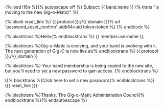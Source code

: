 {% load i18n %}{% autoescape off %}
Subject: {{ band.name }} {% trans "is moving to the new Gig-o-Matic!" %}

{% block reset_link %}
{{ protocol }}://{{ domain }}{% url 'password_reset_confirm' uidb64=uid token=token %}
{% endblock %}

{% blocktrans %}Hello{% endblocktrans %} {{ member.username }},

{% blocktrans %}Gig-o-Matic is evolving, and your band is evolving with it. The next generation of Gig-O is now live at{% endblocktrans %} {{ protocol }}://{{ domain }}

{% blocktrans %}
Your band membership is being copied to the new site, but you'll need to set a new password to gain access.
{% endblocktrans %}

[{% blocktrans %}Click here to set a new password{% endblocktrans %}]({{ reset_link }})



{% blocktrans %}Thanks,
The Gig-o-Matic Administration Council{% endblocktrans %}{% endautoescape %}